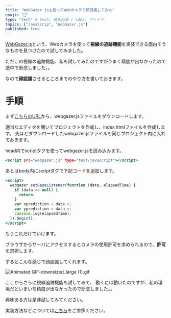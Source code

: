 ```yaml
---
title: "WebGazer.jsを使ってWebカメラで顔認識してみた"
emoji: "🍣"
type: "tech" # tech: 技術記事 / idea: アイデア
topics: ["JavaScrip", "WebGazer.js"]
published: true
---
```


[WebGazer.js](https://webgazer.cs.brown.edu/)という、Webカメラを使って**視線の追跡機能**を実装できる面白そうなものを見つけたので試してみました。

ただこの視線の追跡機能、私も試してみたのですがうまく精度が出なかったので途中で断念しました。。

なので**顔認識**させるところまでのやり方を書いておきます。

# 手順

まず[こちらのURL](https://webgazer.cs.brown.edu/webgazer.js?)から、webgazer.jsファイルをダウンロードします。

適当なエディタを開いてプロジェクトを作成し、index.htmlファイルを作成します。
先ほどダウンロードしたwebgazer.jsファイルも同じプロジェクト内に入れておきます。

head内でscriptタグを使ってwebgazer.jsを読み込みます。

```index.html
<script src="webgazer.js" type="text/javascript"></script>
```

あとはbody内にscriptダグで下記コードを追加します。

```index.html
<script>
  webgazer.setGazeListener(function (data, elapsedTime) {
    if (data == null) {
      return;
    }
    var xprediction = data.x;
    var yprediction = data.y;
    console.log(elapsedTime);
  }).begin();
</script>
```

もうこれだけでいけます。

ブラウザからサーバにアクセスするとカメラの使用許可を求められるので、**許可**を選択します。

するとこんな感じで顔認識してくれます。

![Animated GIF-downsized_large (1).gif](https://qiita-image-store.s3.ap-northeast-1.amazonaws.com/0/578233/d6295235-b573-4ef3-9336-61df53a0ea07.gif)


ここからさらに視線追跡機能も試してみて、
動くには動いたのですが、私の環境だといまいち精度が出なかったので断念しました。。

興味ある方は是非試してみてください。

実装方法などについては[こちら](https://webgazer.cs.brown.edu/)をご参照ください。

